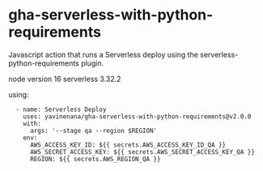 # gha-serverless-with-python-requirements
Javascript action that runs a Serverless deploy using the serverless-python-requirements plugin.

node version 16
serverless 3.32.2

using:

      - name: Serverless Deploy
        uses: yavinenana/gha-serverless-with-python-requirements@v2.0.0
        with:
          args: '--stage qa --region $REGION'
        env:
          AWS_ACCESS_KEY_ID: ${{ secrets.AWS_ACCESS_KEY_ID_QA }}
          AWS_SECRET_ACCESS_KEY: ${{ secrets.AWS_SECRET_ACCESS_KEY_QA }}
          REGION: ${{ secrets.AWS_REGION_QA }}
